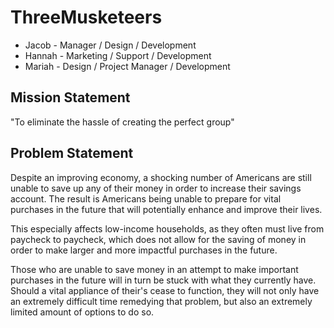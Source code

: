 # ThreeMusketeers
* Jacob - Manager / Design / Development
* Hannah - Marketing / Support / Development
* Mariah - Design / Project Manager / Development

## Mission Statement
"To eliminate the hassle of creating the perfect group"

## Problem Statement

Despite an improving economy, a shocking number of Americans are still unable to save up any of their
money in order to increase their savings account. The result is Americans being unable to prepare
for vital purchases in the future that will potentially enhance and improve their lives.

This especially affects low-income households, as they often must live from paycheck to paycheck,
which does not allow for the saving of money in order to make larger and more impactful purchases
in the future.

Those who are unable to save money in an attempt to make important purchases in the future will in turn
be stuck with what they currently have. Should a vital appliance of their's cease to function, they will
not only have an extremely difficult time remedying that problem, but also an extremely limited amount of options to
do so.
